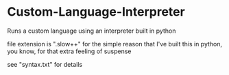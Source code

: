 # Custom-Language-Interpreter

Runs a custom language using an interpreter built in python

file extension is ".slow++" for the simple reason that I've built this in python, you know, for that extra feeling of suspense

see "syntax.txt" for details